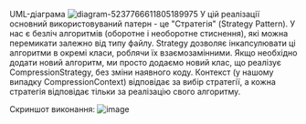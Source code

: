 UML-діаграма 
![diagram-5237766611805189975](https://github.com/user-attachments/assets/70c04401-2d53-4c03-8185-5e7841034540)
У цій реалізації основний використовуваний патерн - це "Стратегія" (Strategy Pattern).
У нас є безліч алгоритмів (оборотне і необоротне стиснення), які можна перемикати залежно від типу файлу. Strategy дозволяє інкапсулювати ці алгоритми в окремі класи, роблячи їх взаємозамінними. Якщо необхідно додати новий алгоритм,  ми просто додаємо новий клас, що реалізує CompressionStrategy, без зміни наявного коду. Контекст (у нашому випадку CompressionContext) відповідає за вибір стратегії, а кожна стратегія відповідає тільки за реалізацію свого алгоритму.

Скриншот виконання:
![image](https://github.com/user-attachments/assets/0f83bb9a-3c68-49a4-a937-923aa0fe25fe)
